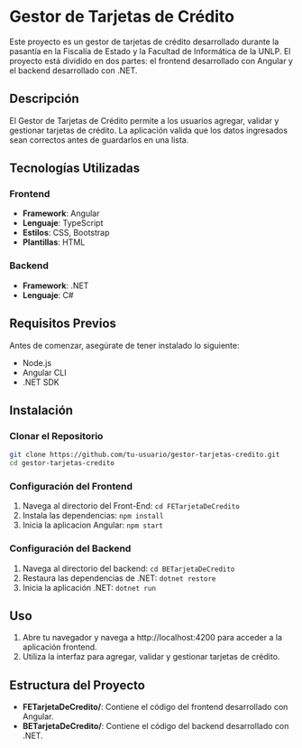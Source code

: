 # Gestor de Tarjetas de Crédito

Este proyecto es un gestor de tarjetas de crédito desarrollado durante la pasantía en la Fiscalía de Estado y la Facultad de Informática de la UNLP. El proyecto está dividido en dos partes: el frontend desarrollado con Angular y el backend desarrollado con .NET.

## Descripción

El Gestor de Tarjetas de Crédito permite a los usuarios agregar, validar y gestionar tarjetas de crédito. La aplicación valida que los datos ingresados sean correctos antes de guardarlos en una lista.

## Tecnologías Utilizadas

### Frontend

- **Framework**: Angular
- **Lenguaje**: TypeScript
- **Estilos**: CSS, Bootstrap
- **Plantillas**: HTML

### Backend

- **Framework**: .NET
- **Lenguaje**: C#

## Requisitos Previos

Antes de comenzar, asegúrate de tener instalado lo siguiente:

- Node.js
- Angular CLI
- .NET SDK

## Instalación

### Clonar el Repositorio

```sh
git clone https://github.com/tu-usuario/gestor-tarjetas-credito.git
cd gestor-tarjetas-credito
```

### Configuración del Frontend

1. Navega al directorio del Front-End: ` cd FETarjetaDeCredito  `
2. Instala las dependencias: `npm install`
3. Inicia la aplicacion Angular: `npm start`

### Configuración del Backend

1. Navega al directorio del backend: `cd BETarjetaDeCredito`
2. Restaura las dependencias de .NET: `dotnet restore`
3. Inicia la aplicación .NET: `dotnet run`

## Uso

1. Abre tu navegador y navega a http://localhost:4200 para acceder a la aplicación frontend.
2. Utiliza la interfaz para agregar, validar y gestionar tarjetas de crédito.

## Estructura del Proyecto

* **FETarjetaDeCredito/**: Contiene el código del frontend desarrollado con Angular.
* **BETarjetaDeCredito/**: Contiene el código del backend desarrollado con .NET.